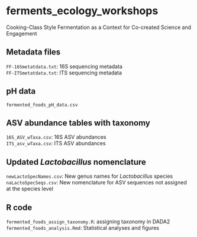 # ferments_ecology_workshops
Cooking-Class Style Fermentation as a Context for Co-created Science and Engagement

## Metadata files
`FF-16Smetatdata.txt`: 16S sequencing metadata  
`FF-ITSmetatdata.txt`: ITS sequencing metadata  

## pH data
`fermented_foods_pH_data.csv`

## ASV abundance tables with taxonomy
`16S_ASV_wTaxa.csv`: 16S ASV abundances  
`ITS_asv_wTaxa.csv`: ITS ASV abundances  

## Updated *Lactobacillus* nomenclature
`newLactoSpecNames.csv`: New genus names for *Lactobacillus* species  
`naLactoSpecSeqs.csv`: New nomenclature for ASV sequences not assigned at the species level  

## R code
`fermented_foods_assign_taxonomy.R`: assigning taxonomy in DADA2  
`fermented_foods_analysis.Rmd`: Statistical analyses and figures  


